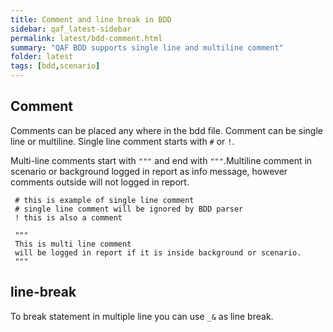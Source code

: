```yaml
---
title: Comment and line break in BDD
sidebar: qaf_latest-sidebar
permalink: latest/bdd-comment.html
summary: "QAF BDD supports single line and multiline comment"
folder: latest
tags: [bdd,scenario]
---
```


## Comment

Comments can be placed any where in the bdd file. Comment can be single line or multiline. Single line comment starts with `#` or `!`.

Multi-line comments start with `"""` and end with `"""`.Multiline comment in scenario or background logged in report as info message, however comments outside will not logged in report.

```
 # this is example of single line comment
 # single line comment will be ignored by BDD parser
 ! this is also a comment
 
 """
 This is multi line comment
 will be logged in report if it is inside background or scenario.
 """  

```
## line-break
To break statement in multiple line you can use `_&` as line break.

